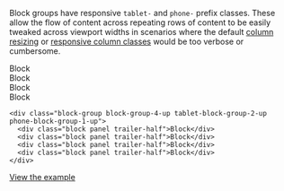 Block groups have responsive `tablet-` and `phone-` prefix classes. These allow the flow of content across repeating rows of content to be easily tweaked across viewport widths in scenarios where the default [column resizing](#columns) or [responsive column classes](#responsive-columns) would be too verbose or cumbersome.

<div class="block-group block-group-4-up tablet-block-group-2-up phone-block-group-1-up">
  <div class="block panel trailer-half">Block</div>
  <div class="block panel trailer-half">Block</div>
  <div class="block panel trailer-half">Block</div>
  <div class="block panel trailer-half">Block</div>
</div>

```
<div class="block-group block-group-4-up tablet-block-group-2-up phone-block-group-1-up">
  <div class="block panel trailer-half">Block</div>
  <div class="block panel trailer-half">Block</div>
  <div class="block panel trailer-half">Block</div>
  <div class="block panel trailer-half">Block</div>
</div>
```

[View the example]({{relativePath}}page-layouts/grid#responsive-block-groups)
